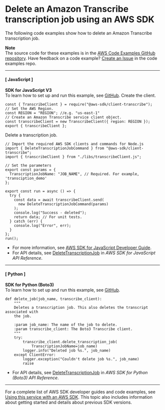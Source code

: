 # Delete an Amazon Transcribe transcription job using an AWS SDK<a name="example_transcribe_DeleteTranscriptionJob_section"></a>

The following code examples show how to delete an Amazon Transcribe transcription job\.

**Note**  
The source code for these examples is in the [AWS Code Examples GitHub repository](https://github.com/awsdocs/aws-doc-sdk-examples)\. Have feedback on a code example? [Create an Issue](https://github.com/awsdocs/aws-doc-sdk-examples/issues/new/choose) in the code examples repo\. 

------
#### [ JavaScript ]

**SDK for JavaScript V3**  
 To learn how to set up and run this example, see [GitHub](https://github.com/awsdocs/aws-doc-sdk-examples/tree/main/javascriptv3/example_code/transcribe#code-examples)\. 
Create the client\.  

```
const { TranscribeClient } = require("@aws-sdk/client-transcribe");
// Set the AWS Region.
const REGION = "REGION"; //e.g. "us-east-1"
// Create an Amazon Transcribe service client object.
const transcribeClient = new TranscribeClient({ region: REGION });
export { transcribeClient };
```
Delete a transcription job\.  

```
// Import the required AWS SDK clients and commands for Node.js
import { DeleteTranscriptionJobCommand } from "@aws-sdk/client-transcribe";
import { transcribeClient } from "./libs/transcribeClient.js";

// Set the parameters
export const params = {
  TranscriptionJobName: "JOB_NAME", // Required. For example, 'transciption_demo'
};

export const run = async () => {
  try {
    const data = await transcribeClient.send(
      new DeleteTranscriptionJobCommand(params)
    );
    console.log("Success - deleted");
    return data; // For unit tests.
  } catch (err) {
    console.log("Error", err);
  }
};
run();
```
+  For more information, see [AWS SDK for JavaScript Developer Guide](https://docs.aws.amazon.com/sdk-for-javascript/v3/developer-guide/transcribe-examples-section.html#transcribe-delete-job)\. 
+  For API details, see [DeleteTranscriptionJob](https://docs.aws.amazon.com/AWSJavaScriptSDK/v3/latest/clients/client-transcribe/classes/deletetranscriptionjobcommand.html) in *AWS SDK for JavaScript API Reference*\. 

------
#### [ Python ]

**SDK for Python \(Boto3\)**  
 To learn how to set up and run this example, see [GitHub](https://github.com/awsdocs/aws-doc-sdk-examples/tree/main/python/example_code/transcribe#code-examples)\. 
  

```
def delete_job(job_name, transcribe_client):
    """
    Deletes a transcription job. This also deletes the transcript associated with
    the job.

    :param job_name: The name of the job to delete.
    :param transcribe_client: The Boto3 Transcribe client.
    """
    try:
        transcribe_client.delete_transcription_job(
            TranscriptionJobName=job_name)
        logger.info("Deleted job %s.", job_name)
    except ClientError:
        logger.exception("Couldn't delete job %s.", job_name)
        raise
```
+  For API details, see [DeleteTranscriptionJob](https://docs.aws.amazon.com/goto/boto3/transcribe-2017-10-26/DeleteTranscriptionJob) in *AWS SDK for Python \(Boto3\) API Reference*\. 

------

For a complete list of AWS SDK developer guides and code examples, see [Using this service with an AWS SDK](getting-started-sdk.md#sdk-general-information-section)\. This topic also includes information about getting started and details about previous SDK versions\.